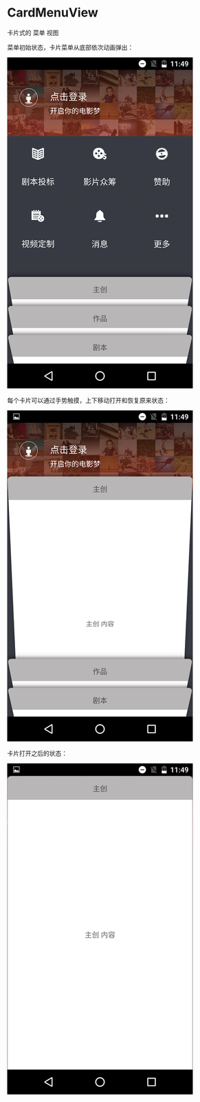# CardMenuView
卡片式的 菜单 视图

<p></p>
菜单初始状态，卡片菜单从底部依次动画弹出：

![img](/screenshots/Screenshot_20151205-114911.png)

<p></p>
每个卡片可以通过手势触摸，上下移动打开和恢复原来状态：

![img](/screenshots/Screenshot_20151205-114926.png)

<p></p>
卡片打开之后的状态：

![img](/screenshots/Screenshot_20151205-114933.png)


